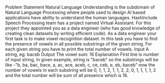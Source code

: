 Problem Statement 
Natural Language Understanding is the subdomain of Natural Language Processing where people used to design AI based applications have ability to understand the human languages. HashInclude Speech Processing team has a project named Virtual Assistant. For this project they appointed you as a data engineer (who has good knowledge of creating clean datasets by writing efficient code). As a data engineer your first task is to make vowel recognition dataset. In this task you have to find the presence of vowels in all possible substrings of the given string. For each given string you have to print the total number of vowels. 
Input 
A string, eg: baceb 
Output 
The vowel sum: 16 
Explanation 
First line is number of input string, In given example, string is "baceb" so the substrings will be like -"b, ba, bac, bace, a, ac, ace, aceb, c, ce, ceb, e, eb, baceb" now the number of vowels in each substring will be 0, 1, 1, 2, 1, 1, 2, 2, 0, 1, 1, 1, 1, 2 and the total number will be sum of all presence which is 16. 

